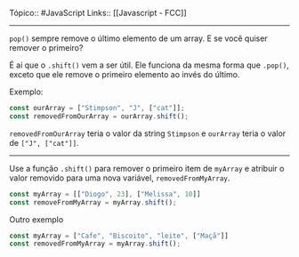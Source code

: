 Tópico:: #JavaScript 
Links:: [[Javascript - FCC]]

---

`pop()` sempre remove o último elemento de um array. E se você quiser remover o primeiro?

É aí que o `.shift()` vem a ser útil. Ele funciona da mesma forma que `.pop()`, exceto que ele remove o primeiro elemento ao invés do último.

Exemplo:

```js
const ourArray = ["Stimpson", "J", ["cat"]];
const removedFromOurArray = ourArray.shift();
```

`removedFromOurArray` teria o valor da string `Stimpson` e `ourArray` teria o valor de `["J", ["cat"]]`.

---

Use a função `.shift()` para remover o primeiro item de `myArray` e atribuir o valor removido para uma nova variável, `removedFromMyArray`.

```js
const myArray = [["Diogo", 23], ["Melissa", 10]]
const removeFromMyArray = myArray.shift();
```

Outro exemplo

```js
const myArray = ["Cafe", "Biscoito", "leite", ["Maçã"]]
const removedFromMyArray = myArray.shift();
```